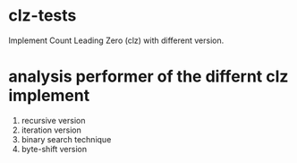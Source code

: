 # clz-tests
Implement Count Leading Zero (clz) with different version.

# analysis performer of the differnt clz implement

1. recursive version
2. iteration version
3. binary search technique
4. byte-shift version
